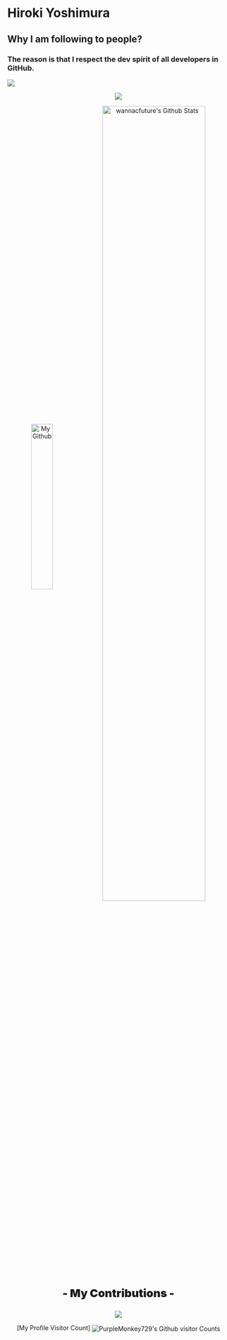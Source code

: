 # Hiroki Yoshimura</h1>
## Why I am following to people?
### The reason is that I respect the dev spirit of all developers in GitHub.
<img align="center" src="https://github-readme-activity-graph.vercel.app/graph?username=PurpleMonkey729&bg_color=222222&color=ffffff&line=1890ff&point=ffffff&area=true&hide_border=false" />
<p align="center">
<img align="center" src="https://github-profile-trophy.vercel.app/?username=PurpleMonkey729&title=MultiLanguage,Commits,Stars,Followers,Repositories,Issues" />
</p>
<p align="center">
<img align="center" width="31%" src="https://github-readme-stats-git-masterrstaa-rickstaa.vercel.app/api/top-langs/?username=PurpleMonkey729&theme=dracula&langs_count=8&layout=compact&card_width=260&hide=html,scss,makefile,ruby,css,less" alt="My Github" />
<img align="center" height="68%" src="https://github-readme-stats-git-masterrstaa-rickstaa.vercel.app/api?username=PurpleMonkey729&show_icons=true&count_private=true&include_all_commits=true&line_height=25&theme=dracula" alt="wannacfuture's Github Stats" />
</p>
</p>
<div align="center" style="font-size: 25px;font-weight: 900;">
	<p style="font-size: 25px;font-weight: 900;">- My Contributions -</p>
  <a href="https://github.com/starlitnightsky">
    <img src="https://github-readme-streak-stats.herokuapp.com?user=PurpleMonkey729&theme=dracula" />
  </a>
</div>

<p align="center">
	[My Profile Visitor Count] <img align="center" src="https://profile-counter.glitch.me/PurpleMonkey729/count.svg" alt="PurpleMonkey729's Github visitor Counts" />
</p>
</section>
